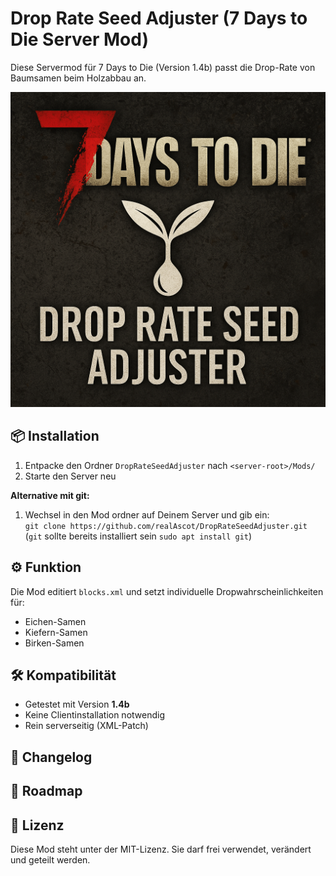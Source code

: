 # Drop Rate Seed Adjuster (7 Days to Die Server Mod)

Diese Servermod für 7 Days to Die (Version 1.4b) passt die Drop-Rate von Baumsamen beim Holzabbau an.  

![Mod-Logo](./assets/mod_logo.png)  

## 📦 Installation

1. Entpacke den Ordner `DropRateSeedAdjuster` nach `<server-root>/Mods/`  
2. Starte den Server neu  

**Alternative mit git:**  

1. Wechsel in den Mod ordner auf Deinem Server und gib ein:  
  `git clone https://github.com/realAscot/DropRateSeedAdjuster.git`  
  (`git` sollte bereits installiert sein `sudo apt install git`)  

## ⚙️ Funktion

Die Mod editiert `blocks.xml` und setzt individuelle Dropwahrscheinlichkeiten für:  

- Eichen-Samen  
- Kiefern-Samen  
- Birken-Samen  

## 🛠️ Kompatibilität

- Getestet mit Version **1.4b**  
- Keine Clientinstallation notwendig  
- Rein serverseitig (XML-Patch)  

## 📄 Changelog

## 📄 Roadmap

## 📄 Lizenz

Diese Mod steht unter der MIT-Lizenz. Sie darf frei verwendet, verändert und geteilt werden.  

